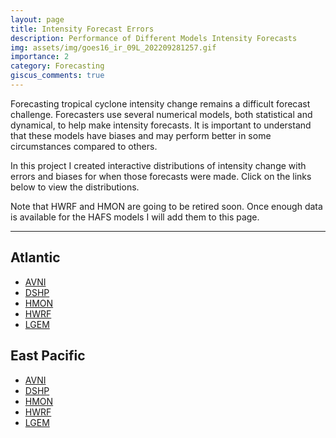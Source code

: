```yaml
---
layout: page
title: Intensity Forecast Errors
description: Performance of Different Models Intensity Forecasts
img: assets/img/goes16_ir_09L_202209281257.gif
importance: 2
category: Forecasting
giscus_comments: true
---
```


Forecasting tropical cyclone intensity change remains a difficult forecast challenge. Forecasters use several numerical models, both statistical and dynamical, to help make intensity forecasts. It is important to understand that these models have biases and may perform better in some circumstances compared to others.

In this project I created interactive distributions of intensity change with errors and biases for when those forecasts were made. Click on the links below to view the distributions.

Note that HWRF and HMON are going to be retired soon. Once enough data is available for the HAFS models I will add them to this page. 


---


## Atlantic

* <a href="../../assets/M3D_/AVNI_Atlantic.html">AVNI</a>
* <a href="../../assets/M3D_/DSHP_Atlantic.html">DSHP</a>
* <a href="../../assets/M3D_/HMNI_Atlantic.html">HMON</a>
* <a href="../../assets/M3D_/HWFI_Atlantic.html">HWRF</a>
* <a href="../../assets/M3D_/LGEM_Atlantic.html">LGEM</a>

## East Pacific

* <a href="../../assets/M3D_/AVNI_EastPacific.html">AVNI</a>
* <a href="../../assets/M3D_/DSHP_EastPacific.html">DSHP</a>
* <a href="../../assets/M3D_/HMNI_EastPacific.html">HMON</a>
* <a href="../../assets/M3D_/HWFI_EastPacific.html">HWRF</a>
* <a href="../../assets/M3D_/LGEM_EastPacific.html">LGEM</a>


